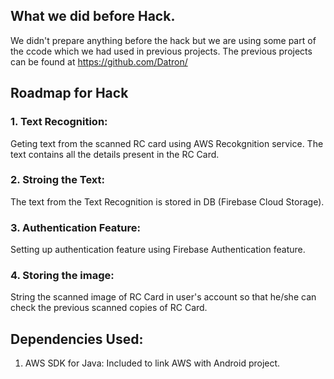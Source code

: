## What we did before Hack.
We didn't prepare anything before the hack but we are using some part of the ccode which we had used in previous projects.
The previous projects can be found at https://github.com/Datron/

## Roadmap for Hack

### 1. Text Recognition:
Geting text from the scanned RC card using AWS Recokgnition service.
The text contains all the details present in the RC Card.

### 2. Stroing the Text:
The text from the Text Recognition is stored in DB (Firebase Cloud Storage).

### 3. Authentication Feature:
Setting up authentication feature using Firebase Authentication feature.

### 4. Storing the image:
String the scanned image of RC Card in user's account so that he/she can check the previous scanned copies of RC Card.

## Dependencies Used:
1. AWS SDK for Java: Included to link AWS with Android project.
